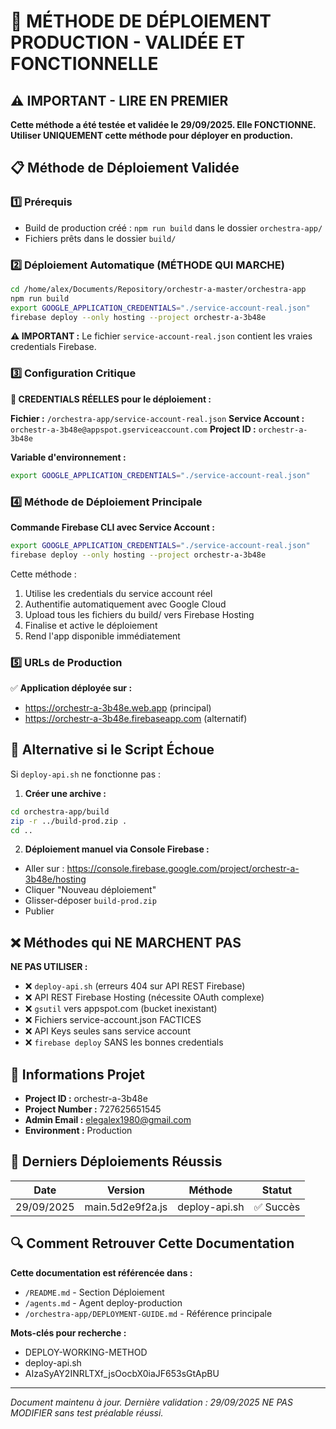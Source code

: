 # 🚀 MÉTHODE DE DÉPLOIEMENT PRODUCTION - VALIDÉE ET FONCTIONNELLE

## ⚠️ IMPORTANT - LIRE EN PREMIER
**Cette méthode a été testée et validée le 29/09/2025. Elle FONCTIONNE.**
**Utiliser UNIQUEMENT cette méthode pour déployer en production.**

## 📋 Méthode de Déploiement Validée

### 1️⃣ Prérequis
- Build de production créé : `npm run build` dans le dossier `orchestra-app/`
- Fichiers prêts dans le dossier `build/`

### 2️⃣ Déploiement Automatique (MÉTHODE QUI MARCHE)

```bash
cd /home/alex/Documents/Repository/orchestr-a-master/orchestra-app
npm run build
export GOOGLE_APPLICATION_CREDENTIALS="./service-account-real.json"
firebase deploy --only hosting --project orchestr-a-3b48e
```

**⚠️ IMPORTANT :** Le fichier `service-account-real.json` contient les vraies credentials Firebase.

### 3️⃣ Configuration Critique

**🔑 CREDENTIALS RÉELLES pour le déploiement :**

**Fichier :** `/orchestra-app/service-account-real.json`
**Service Account :** `orchestr-a-3b48e@appspot.gserviceaccount.com`
**Project ID :** `orchestr-a-3b48e`

**Variable d'environnement :**
```bash
export GOOGLE_APPLICATION_CREDENTIALS="./service-account-real.json"
```

### 4️⃣ Méthode de Déploiement Principale

**Commande Firebase CLI avec Service Account :**
```bash
export GOOGLE_APPLICATION_CREDENTIALS="./service-account-real.json"
firebase deploy --only hosting --project orchestr-a-3b48e
```

Cette méthode :
1. Utilise les credentials du service account réel
2. Authentifie automatiquement avec Google Cloud
3. Upload tous les fichiers du build/ vers Firebase Hosting
4. Finalise et active le déploiement
5. Rend l'app disponible immédiatement

### 5️⃣ URLs de Production

✅ **Application déployée sur :**
- https://orchestr-a-3b48e.web.app (principal)
- https://orchestr-a-3b48e.firebaseapp.com (alternatif)

## 🔧 Alternative si le Script Échoue

Si `deploy-api.sh` ne fonctionne pas :

1. **Créer une archive :**
```bash
cd orchestra-app/build
zip -r ../build-prod.zip .
cd ..
```

2. **Déploiement manuel via Console Firebase :**
- Aller sur : https://console.firebase.google.com/project/orchestr-a-3b48e/hosting
- Cliquer "Nouveau déploiement"
- Glisser-déposer `build-prod.zip`
- Publier

## ❌ Méthodes qui NE MARCHENT PAS

**NE PAS UTILISER :**
- ❌ `deploy-api.sh` (erreurs 404 sur API REST Firebase)
- ❌ API REST Firebase Hosting (nécessite OAuth complexe)
- ❌ `gsutil` vers appspot.com (bucket inexistant)
- ❌ Fichiers service-account.json FACTICES
- ❌ API Keys seules sans service account
- ❌ `firebase deploy` SANS les bonnes credentials

## 📝 Informations Projet

- **Project ID :** orchestr-a-3b48e
- **Project Number :** 727625651545
- **Admin Email :** elegalex1980@gmail.com
- **Environment :** Production

## 🎯 Derniers Déploiements Réussis

| Date | Version | Méthode | Statut |
|------|---------|---------|--------|
| 29/09/2025 | main.5d2e9f2a.js | deploy-api.sh | ✅ Succès |

## 🔍 Comment Retrouver Cette Documentation

**Cette documentation est référencée dans :**
- `/README.md` - Section Déploiement
- `/agents.md` - Agent deploy-production
- `/orchestra-app/DEPLOYMENT-GUIDE.md` - Référence principale

**Mots-clés pour recherche :**
- DEPLOY-WORKING-METHOD
- deploy-api.sh
- AIzaSyAY2INRLTXf_jsOocbX0iaJF653sGtApBU

---

*Document maintenu à jour. Dernière validation : 29/09/2025*
*NE PAS MODIFIER sans test préalable réussi.*
